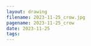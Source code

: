 ```yaml
---
layout: drawing
filename: 2023-11-25_crow.jpg
pagename: 2023-11-25_crow
date: 2023-11-25
tags:
---
```

